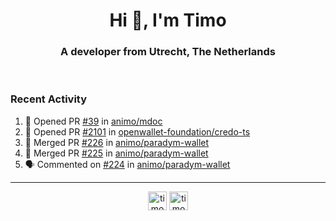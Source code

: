 <h1 align="center">Hi 👋, I'm Timo</h1>
<h3 align="center">A developer from Utrecht, The Netherlands</h3>
<br/>
<!-- https://github.com/rahuldkjain/github-profile-readme-generator --!>

<!--  <p align="left"><img src="https://github-readme-stats.vercel.app/api?username=timoglastra&show_icons=true&count_private=true&" alt="timoglastra" /></p> --!>

<!--
Github language stats
<p align="left"><img src="https://github-readme-stats.vercel.app/api/top-langs/?username=timoglastra&layout=compact" alt="timoglastra" /><p>
-->

<!-- Codestats language stats -->
<!-- <p align="left"><img src="https://codestats-readme.vercel.app/api/top-langs/?username=timoglastra&layout=compact&language_count=12" alt="timoglastra" /><p>    --!>
  
<h3>Recent Activity</h3>

<!--START_SECTION:activity-->
1. 💪 Opened PR [#39](https://github.com/animo/mdoc/pull/39) in [animo/mdoc](https://github.com/animo/mdoc)
2. 💪 Opened PR [#2101](https://github.com/openwallet-foundation/credo-ts/pull/2101) in [openwallet-foundation/credo-ts](https://github.com/openwallet-foundation/credo-ts)
3. 🎉 Merged PR [#226](https://github.com/animo/paradym-wallet/pull/226) in [animo/paradym-wallet](https://github.com/animo/paradym-wallet)
4. 🎉 Merged PR [#225](https://github.com/animo/paradym-wallet/pull/225) in [animo/paradym-wallet](https://github.com/animo/paradym-wallet)
5. 🗣 Commented on [#224](https://github.com/animo/paradym-wallet/pull/224#issuecomment-2493512777) in [animo/paradym-wallet](https://github.com/animo/paradym-wallet)
<!--END_SECTION:activity-->

---

<p align="center">
<a href="https://twitter.com/timoglastra" target="blank"><img align="center" src="https://cdn.jsdelivr.net/npm/simple-icons@3.0.1/icons/twitter.svg" alt="timoglastra" height="30" width="30" /></a>
<a href="https://linkedin.com/in/timoglastra" target="blank"><img align="center" src="https://cdn.jsdelivr.net/npm/simple-icons@3.0.1/icons/linkedin.svg" alt="timoglastra" height="30" width="30" /></a>
</p>



